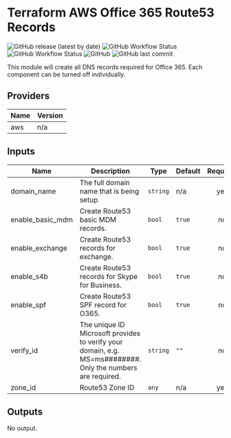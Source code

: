 
# Terraform AWS Office 365 Route53 Records

![GitHub release (latest by date)](https://img.shields.io/github/v/release/rj175/terraform-aws-office-365-route53-records?style=flat-square)
![GitHub Workflow Status](https://img.shields.io/github/workflow/status/rj175/terraform-aws-office-365-route53-records/Deployment_test?label=deployment&logo=github&style=flat-square)
![GitHub Workflow Status](https://img.shields.io/github/workflow/status/rj175/terraform-aws-office-365-route53-records/Linting?label=linting&logo=github&style=flat-square)
![GitHub](https://img.shields.io/github/license/rj175/terraform-aws-office-365-route53-records?style=flat-square)
![GitHub last commit](https://img.shields.io/github/last-commit/rj175/terraform-aws-office-365-route53-records?style=flat-square)

This module will create all DNS records required for Office 365. Each component can be turned off individually.


<!-- BEGINNING OF PRE-COMMIT-TERRAFORM DOCS HOOK -->
## Providers

| Name | Version |
|------|---------|
| aws | n/a |

## Inputs

| Name | Description | Type | Default | Required |
|------|-------------|------|---------|:--------:|
| domain\_name | The full domain name that is being setup | `string` | n/a | yes |
| enable\_basic\_mdm | Create Route53 basic MDM records. | `bool` | `true` | no |
| enable\_exchange | Create Route53 records for exchange. | `bool` | `true` | no |
| enable\_s4b | Create Route53 records for Skype for Business. | `bool` | `true` | no |
| enable\_spf | Create Route53 SPF record for O365. | `bool` | `true` | no |
| verify\_id | The unique ID Microsoft provides to verify your domain, e.g. MS=ms########. Only the numbers are required. | `string` | `""` | no |
| zone\_id | Route53 Zone ID | `any` | n/a | yes |

## Outputs

No output.

<!-- END OF PRE-COMMIT-TERRAFORM DOCS HOOK -->